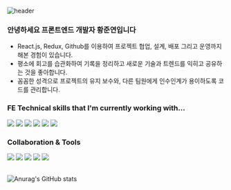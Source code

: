 ![header](https://capsule-render.vercel.app/api?type=transparent&color=gradient&height=300&section=header&text=Joonyeon%20Hwang&fontSize=70&fontAlignY=40&animation=twinkling)

### 안녕하세요 프론트엔드 개발자 황준연입니다
- React.js, Redux, Github를 이용하여 프로젝트 협업, 설계, 배포 그리고 운영까지 해본 경험이 있습니다.
- 평소에 회고를 습관화하여 기록을 정리하고 새로운 기술과 트렌드를 익히고 공유하는 것을 좋아합니다. 
- 꼼꼼한 성격으로 프로젝트의 유지 보수와, 다른 팀원에게 인수인계가 용이하도록 코드를 관리합니다. 
<h3 align="flex-start">FE Technical skills that I'm currently working with...</h3>   
<div align="flex-start">  
<img src="https://img.shields.io/badge/html-E34F26?style=for-the-badge&logo=html5&logoColor=white">
<img src="https://img.shields.io/badge/css-1572B6?style=for-the-badge&logo=css3&logoColor=white">
<img src="https://img.shields.io/badge/javascript-F7DF1E?style=for-the-badge&logo=javascript&logoColor=black">
<img src="https://img.shields.io/badge/python-3776AB?style=for-the-badge&logo=python&logoColor=white">
<img src="https://img.shields.io/badge/react-61DAFB?style=for-the-badge&logo=react&logoColor=black">  
<img src="https://img.shields.io/badge/amazon aws-FC4C02?style=for-the-badge&logo=amazonaws&logoColor=white">

<br>
<h3 align="flex-start">Collaboration & Tools</h3>   
<img src="https://img.shields.io/badge/-Slack-4A154B?logo=slack&logoColor=white&style=for-the-badge"/> 
<img src="https://img.shields.io/badge/-Figma-F24E1E?logo=Figma&logoColor=white&style=for-the-badge"/>
<img src="https://img.shields.io/badge/-Notion-38B2AC?logo=Notion&logoColor=white&style=for-the-badge"/>  
<img src="https://img.shields.io/badge/-GitHub-4A154B?logo=GitHub&logoColor=white&style=for-the-badge"/>
<img src="https://img.shields.io/badge/-VScode-1572B6?logo=VScode&logoColor=&style=for-the-badge"/>  
</div>

<br>

![Anurag's GitHub stats](https://github-readme-stats.vercel.app/api?username=joonior99&show_icons=true&theme=radical)
